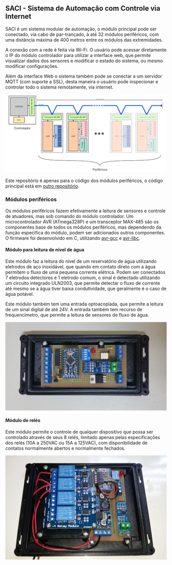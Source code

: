 ## SACI - Sistema de Automação com Controle via Internet

SACI é um sistema modular de automação, o módulo principal pode ser conectado, via cabo de par-trançado, à até 32 módulos periféricos, com uma distância máxima de 400 metros entre os módulos das extremidades.

A conexão com a rede é feita via Wi-Fi. O usuário pode acessar diretamente o IP do módulo controlador para utilizar a interface web, que permite visualizar dados dos sensores e modificar o estado do sistema, ou mesmo modificar configurações.

Além da interface Web o sistema também pode se conectar a um servidor MQTT (com suporte a SSL), desta maneira o usuário pode inspecionar e controlar todo o sistema remotamente, via internet.

[<img src="images/diagrama_geral.png" width="800">](images/diagrama_geral.png)

Este repositório é apenas para o código dos módulos periféricos, o código principal está em  [outro repositório](https://github.com/mapame/saci-controlador-esp8266).

### Módulos periféricos

Os módulos periféricos fazem efetivamente a leitura de sensores e controle de atuadores, mas sob comando do módulo controlador. Um microcontrolador AVR (ATmega328P) e um transceptor MAX-485 são os componentes base de todos os módulos periféricos, mas dependendo da função específica do módulo, podem ser adicionados outros componentes. O firmware foi desenvolvido em C, utilizando [avr-gcc](https://gcc.gnu.org/wiki/avr-gcc) e [avr-libc](https://savannah.nongnu.org/projects/avr-libc/).

#### Módulo para leitura de nível de água

Este módulo faz a leitura do nível de um reservatório de água utilizando eletrodos de aço inoxidável, que quando em contato direto com a água permitem o fluxo de uma pequena corrente elétrica. Podem ser conectados 7 eletrodos detectores e 1 eletrodo comum, o sinal é detectado utilizando um circuito integrado ULN2003, que permite detectar o fluxo de corrente até mesmo se a água tiver baixa condutividade, que geralmente é o caso de água potável.

Este módulo também tem uma entrada optoacoplada, que permite a leitura de um sinal digital de até 24V. A entrada também tem recurso de frequencímetro, que permite a leitura de sensores de fluxo de água.

[<img src="images/placa_modulo_nivel.jpg" width="600">](images/placa_modulo_nivel.jpg)

#### Módulo de relés

Este módulo permite o controle de qualquer dispositivo que possa ser controlado através de seus 8 relés, limitado apenas pelas especificações dos relés (10A a 250VAC ou 15A a 125VAC), com disponibilidade de contatos normalmente abertos e normalmente fechados.

[<img src="images/placa_modulo_rele.jpg" width="600">](images/placa_modulo_rele.jpg)